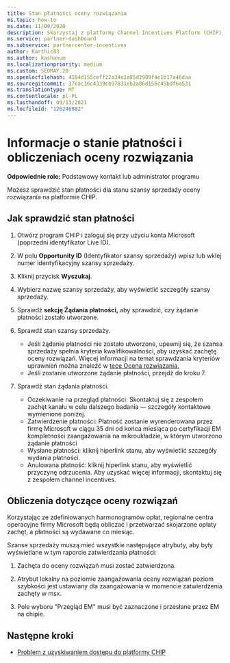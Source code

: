```yaml
---
title: Stan płatności oceny rozwiązania
ms.topic: how-to
ms.date: 11/09/2020
description: Skorzystaj z platformy Channel Incentives Platform (CHIP), aby znaleźć informacje o możliwościach oceny rozwiązań, ich obliczeniach i stanie płatności.
ms.service: partner-dashboard
ms.subservice: partnercenter-incentives
author: Karthic83
ms.author: kashanum
ms.localizationpriority: medium
ms.custom: SEOMAY.20
ms.openlocfilehash: 4184d155ceff22a34e1a85d2909f4e1b17a46daa
ms.sourcegitcommit: 37eac16c4339cb97831eb2a86d156c45bdf6a531
ms.translationtype: MT
ms.contentlocale: pl-PL
ms.lasthandoff: 09/13/2021
ms.locfileid: "126246982"
---
```

# <a name="solution-assessment-payment-status-and-calculation-info"></a>Informacje o stanie płatności i obliczeniach oceny rozwiązania

**Odpowiednie role:** Podstawowy kontakt lub administrator programu

Możesz sprawdzić stan płatności dla stanu szansy sprzedaży oceny rozwiązania na platformie CHIP.

## <a name="how-to-review-your-payment-status"></a>Jak sprawdzić stan płatności

1. Otwórz program CHIP i zaloguj się przy użyciu konta Microsoft (poprzedni identyfikator Live ID).
2. W polu **Opportunity ID** (Identyfikator szansy sprzedaży) wpisz lub wklej numer identyfikacyjny szansy sprzedaży.
3. Kliknij przycisk **Wyszukaj**.
4. Wybierz nazwę szansy sprzedaży, aby wyświetlić szczegóły szansy sprzedaży.
5. Sprawdź **sekcję Żądania płatności,** aby sprawdzić, czy żądanie płatności zostało utworzone.
6. Sprawdź stan szansy sprzedaży.

    - Jeśli żądanie płatności nie zostało utworzone, upewnij się, że szansa sprzedaży spełnia kryteria kwalifikowalności, aby uzyskać zachętę oceny rozwiązań. Więcej informacji na temat sprawdzania kryteriów uprawnień można znaleźć w [tece Ocena rozwiązania.](chip-solution-assessment.md)
    - Jeśli zostanie utworzone żądanie płatności, przejdź do kroku 7.
7. Sprawdź stan żądania płatności.

    - Oczekiwanie na przegląd płatności: Skontaktuj się z zespołem zachęt kanału w celu dalszego badania — szczegóły kontaktowe wymienione poniżej.
    - Zatwierdzenie płatności: Płatność zostanie wyrenderowana przez firmę Microsoft w ciągu 35 dni od końca miesiąca po certyfikacji EM kompletności zaangażowania na mikroukładzie, w którym utworzono żądanie płatności
    -  Wysłane płatności: kliknij hiperlink stanu, aby wyświetlić szczegóły wydania płatności.
    - Anulowana płatność: kliknij hiperlink stanu, aby wyświetlić przyczynę odrzucenia. Aby uzyskać więcej informacji, skontaktuj się z zespołem channel incentives.

## <a name="calculations-for-solutions-assessment"></a>Obliczenia dotyczące oceny rozwiązań

Korzystając ze zdefiniowanych harmonogramów opłat, regionalne centra operacyjne firmy Microsoft będą obliczać i przetwarzać skojarzone opłaty zachęt, a płatności są wydawane co miesiąc.

Szanse sprzedaży muszą mieć wszystkie następujące atrybuty, aby były wyświetlane w tym raporcie zatwierdzania płatności:

1. Zachęta do oceny rozwiązań musi zostać zatwierdzona.

1. Atrybut lokalny na poziomie zaangażowania oceny rozwiązań poziom szybkości jest ustawiany dla zaangażowania w momencie zatwierdzenia zachęty w msx.
 
1. Pole wyboru "Przegląd EM" musi być zaznaczone i przesłane przez EM na chipie.

## <a name="next-steps"></a>Następne kroki

- [Problem z uzyskiwaniem dostępu do platformy CHIP](chip-access-trouble.md) 
